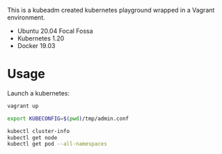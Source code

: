 This is a kubeadm created kubernetes playground wrapped in a Vagrant environment.
* Ubuntu 20.04 Focal Fossa
* Kubernetes 1.20
* Docker 19.03

# Usage
Launch a kubernetes:

```bash
vagrant up

export KUBECONFIG=$(pwd)/tmp/admin.conf

kubectl cluster-info
kubectl get node
kubectl get pod --all-namespaces
```
